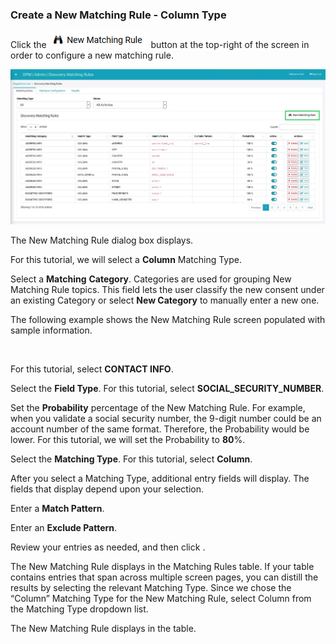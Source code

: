 ### Create a New Matching Rule - Column Type

Click the ![image](/articles/demo_project/DPM_Demo_Project/images/ICON_NewMatchingRule.jpg) button at the top-right of the screen in order to configure a new matching rule. 

![image](/articles/demo_project/DPM_Demo_Project/images/08_12_Discovery_RulesTab_Callout.jpg)

The New Matching Rule dialog box displays. 

For this tutorial, we will select a **Column** Matching Type. 

<NewMatchingRule>

Select a **Matching** **Category**. Categories are used for grouping New Matching Rule topics. This field lets the user classify the new consent under an existing Category or select **New Category** to manually enter a new one.

The following example shows the New Matching Rule screen populated with sample information.

<image>

For this tutorial, select **CONTACT INFO**.

<NewMatchingRule2>

Select the **Field Type**. For this tutorial, select **SOCIAL_SECURITY_NUMBER**. 

<NewMatchingRule3>

Set the **Probability** percentage of the New Matching Rule. For example, when you validate a social security number, the 9-digit number could be an account number of the same format. Therefore, the Probability would be lower. For this tutorial, we will set the Probability to **80**%. 

<NewMatchingRule4>

Select the **Matching Type**. For this tutorial, select **Column**. 

After you select a Matching Type, additional entry fields will display. The fields that display depend upon your selection. 

<NewMatchingRule5>

Enter a **Match Pattern**.

<NewMatchingRule6>

Enter an **Exclude Pattern**.

<NewMatchingRule7>

Review your entries as needed, and then click  <ICONSave>                               .

The New Matching Rule displays in the Matching Rules table. If your table contains entries that span across multiple screen pages, you can distill the results by selecting the relevant Matching Type. Since we chose the “Column” Matching Type for the New Matching Rule, select Column from the Matching Type dropdown list.

<NewMatchingRule10>

The New Matching Rule displays in the table.

<NewMatchingRule11>
